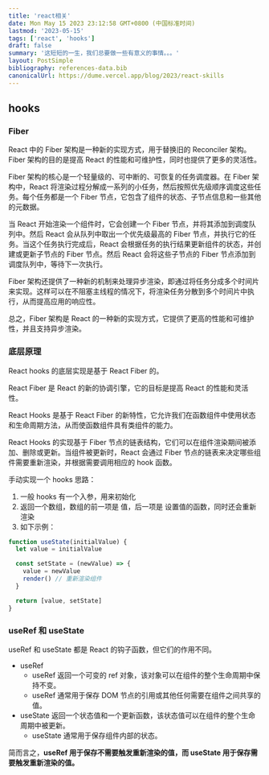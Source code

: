 ```yaml
---
title: 'react相关'
date: Mon May 15 2023 23:12:58 GMT+0800 (中国标准时间)
lastmod: '2023-05-15'
tags: ['react', 'hooks']
draft: false
summary: '这短短的一生，我们总要做一些有意义的事情。。。'
layout: PostSimple
bibliography: references-data.bib
canonicalUrl: https://dume.vercel.app/blog/2023/react-skills
---
```


## hooks

### Fiber

React 中的 Fiber 架构是一种新的实现方式，用于替换旧的 Reconciler 架构。Fiber 架构的目的是提高 React 的性能和可维护性，同时也提供了更多的灵活性。

Fiber 架构的核心是一个轻量级的、可中断的、可恢复的任务调度器。在 Fiber 架构中，React 将渲染过程分解成一系列的小任务，然后按照优先级顺序调度这些任务。每个任务都是一个 Fiber 节点，它包含了组件的状态、子节点信息和一些其他的元数据。

当 React 开始渲染一个组件时，它会创建一个 Fiber 节点，并将其添加到调度队列中。然后 React 会从队列中取出一个优先级最高的 Fiber 节点，并执行它的任务。当这个任务执行完成后，React 会根据任务的执行结果更新组件的状态，并创建或更新子节点的 Fiber 节点。然后 React 会将这些子节点的 Fiber 节点添加到调度队列中，等待下一次执行。

Fiber 架构还提供了一种新的机制来处理异步渲染，即通过将任务分成多个时间片来实现。这样可以在不阻塞主线程的情况下，将渲染任务分散到多个时间片中执行，从而提高应用的响应性。

总之，Fiber 架构是 React 的一种新的实现方式，它提供了更高的性能和可维护性，并且支持异步渲染。

### 底层原理

React hooks 的底层实现是基于 React Fiber 的。

React Fiber 是 React 的新的协调引擎，它的目标是提高 React 的性能和灵活性。

React Hooks 是基于 React Fiber 的新特性，它允许我们在函数组件中使用状态和生命周期方法，从而使函数组件具有类组件的能力。

React Hooks 的实现基于 Fiber 节点的链表结构，它们可以在组件渲染期间被添加、删除或更新。当组件被更新时，React 会通过 Fiber 节点的链表来决定哪些组件需要重新渲染，并根据需要调用相应的 hook 函数。

手动实现一个 hooks
思路：

1. 一般 hooks 有一个入参，用来初始化
2. 返回一个数组，数组的前一项是 值，后一项是 设置值的函数，同时还会重新渲染
3. 如下示例：

```js
function useState(initialValue) {
  let value = initialValue

  const setState = (newValue) => {
    value = newValue
    render() // 重新渲染组件
  }

  return [value, setState]
}
```

### useRef 和 useState

useRef 和 useState 都是 React 的钩子函数，但它们的作用不同。

- useRef
  - useRef 返回一个可变的 ref 对象，该对象可以在组件的整个生命周期中保持不变。
  - useRef 通常用于保存 DOM 节点的引用或其他任何需要在组件之间共享的值。
- useState 返回一个状态值和一个更新函数，该状态值可以在组件的整个生命周期中被更新。
  - useState 通常用于保存组件内部的状态。

简而言之，**useRef 用于保存不需要触发重新渲染的值，而 useState 用于保存需要触发重新渲染的值。**
